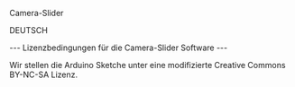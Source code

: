 Camera-Slider

DEUTSCH

--- Lizenzbedingungen für die Camera-Slider Software ---

Wir stellen die Arduino Sketche unter eine modifizierte Creative Commons BY-NC-SA Lizenz.
